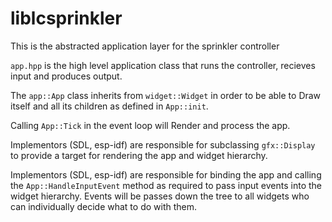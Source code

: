 # liblcsprinkler

This is the abstracted application layer for the sprinkler controller

`app.hpp` is the high level application class that runs the controller, 
recieves input and produces output.

The `app::App` class inherits from `widget::Widget` in order to be able to Draw itself
and all its children as defined in `App::init`.

Calling `App::Tick` in the event loop will Render and process the app.

Implementors (SDL, esp-idf) are responsible for subclassing `gfx::Display` to provide a target
for rendering the app and widget hierarchy.

Implementors (SDL, esp-idf) are responsible for binding the app and calling the 
`App::HandleInputEvent` method as required to pass input events into the widget hierarchy.
Events will be passes down the tree to all widgets who can individually decide what to do with them.